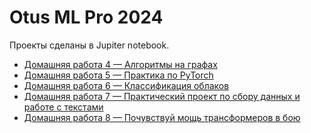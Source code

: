 Otus ML Pro 2024
================

Проекты сделаны в Jupiter notebook.

- [Домашняя работа 4 — Алгоритмы на графах](./HW4)
- [Домашняя работа 5 — Практика по PyTorch](./HW5)
- [Домашняя работа 6 — Классификация облаков](./HW6)
- [Домашняя работа 7 — Практический проект по сбору данных и работе с текстами](./HW7)
- [Домашняя работа 8 — Почувствуй мощь трансформеров в бою](./HW8)

